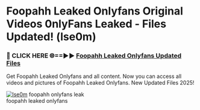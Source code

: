 # Foopahh Leaked Onlyfans Original Videos 0nlyFans Leaked - Files Updated! (lse0m)

<h3>🔴 CLICK HERE 🌐==►► <a href="https://tinyurl.com/ms9xzufz" rel="nofollow">Foopahh Leaked Onlyfans Updated Files</a></h3>

Get Foopahh Leaked Onlyfans and all content. Now you can access all videos and pictures of Foopahh Leaked Onlyfans. New Updated Files 2025!

[![lse0m](https://i.imgur.com/ppqm5kG.gif)](https://tinyurl.com/ms9xzufz)
foopahh onlyfans leak<br>
foopahh leaked onlyfans